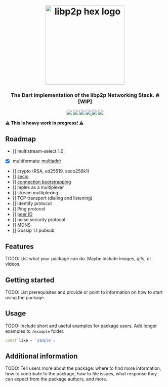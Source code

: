 <h1 align="center">
  <a href="https://libp2p.io"><img width="250" src="https://github.com/libp2p/js-libp2p/blob/master/img/libp2p.png?raw=true" alt="libp2p hex logo" /></a>
</h1>

<h3 align="center">The Dart implementation of the libp2p Networking Stack. 🔥 [WIP]</h3>

<p align="center">
  <a href="http://protocol.ai"><img src="https://img.shields.io/badge/made%20by-Protocol%20Labs-blue.svg?style=flat-square" /></a>
  <a href="http://libp2p.io/"><img src="https://img.shields.io/badge/project-libp2p-yellow.svg?style=flat-square" /></a>
  <a href="http://webchat.freenode.net/?channels=%23libp2p"><img src="https://img.shields.io/badge/freenode-%23libp2p-yellow.svg?style=flat-square" /></a>
  <a href="https://riot.im/app/#/room/#libp2p:matrix.org"><img src="https://img.shields.io/badge/matrix-%23libp2p%3Apermaweb.io-blue.svg?style=flat-square" /> </a>
  <a href="https://discord.gg/ipfs"><img src="https://img.shields.io/discord/806902334369824788?color=blueviolet&label=discord&style=flat-square" /></a>
  <a href="https://discuss.libp2p.io"><img src="https://img.shields.io/discourse/https/discuss.libp2p.io/posts.svg" /></a>
</p>


**⚠️ This is heavy work in progress! ⚠️**

## Roadmap

- [] multistream-select 1.0
- [X] multiformats: [multiaddr](https://github.com/multiformats/multiaddr)
- [] crypto (RSA, ed25519, secp256k1)
- [] [secio](https://github.com/libp2p/specs/pull/106)
- [] [connection bootstrapping](https://github.com/libp2p/specs/pull/168)
- [] mplex as a multiplexer
- [] stream multiplexing
- [] TCP transport (dialing and listening)
- [] Identify protocol
- [] Ping protocol
- [] [peer ID](https://github.com/libp2p/specs/pull/100)
- [] noise security protocol
- [] MDNS
- [] Gossip 1.1 pubsub

## Features

TODO: List what your package can do. Maybe include images, gifs, or videos.

## Getting started

TODO: List prerequisites and provide or point to information on how to
start using the package.

## Usage

TODO: Include short and useful examples for package users. Add longer examples
to `/example` folder. 

```dart
const like = 'sample';
```

## Additional information

TODO: Tell users more about the package: where to find more information, how to 
contribute to the package, how to file issues, what response they can expect 
from the package authors, and more.
